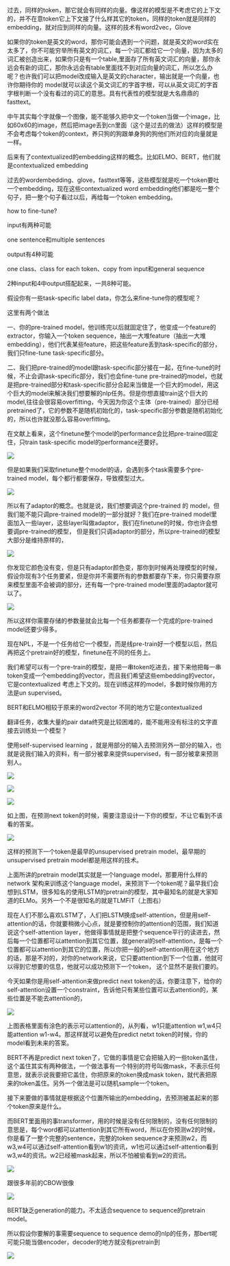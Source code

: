 过去，同样的token，那它就会有同样的向量。像这样的模型是不考虑它的上下文的，并不在意token它上下文接了什么样其它的token，同样的token就是同样的embedding，就对应到同样的向量。这样的技术有word2vec，Glove

如果你的token是英文的word，那你可能会遇到一个问题，就是英文的word实在太多了，你不可能穷举所有英文的词汇，每一个词汇都给它一个向量，因为太多的词汇被创造出来，如果你只是有一个table,里面存了所有英文词汇的向量，那你永远会有新的词汇，那你永远会有table里面找不到对应向量的词汇，所以怎么办呢？也许我们可以把model改成输入是英文的character，输出就是一个向量，也许你期待你的 model就可以读这个英文词汇的字首字根，可以从英文词汇的字首字根判断一个没有看过的词汇的意思。具有代表性的模型就是大名鼎鼎的fasttext。

中午其实每个字就像一个图像，能不能够久把中文一个token当做一个image，比如60x60的image，然后把image丢到cn里面（这个是过去的做法）这样的模型是不会考虑每个token的context，养只狗的狗跟单身狗的狗他们所对应的向量就是一样。

后来有了contextualized的embedding这样的概念。比如ELMO、BERT，他们就是contextualized embedding

过去的wordembedding、glove，fasttext等等，这些模型就是吃一个token要吐一个embedding，现在这些contextualized word embedding他们都是吃一整个句子，把一整个句子看过以后，再给每一个token embedding。

how to fine-tune?

input有两种可能

one sentence和multiple sentences

output有4种可能

one class、class for each token、copy from input和general sequence

2种input和4中output搭配起来，一共8种可能。

 假设你有一些task-specific label data，你怎么来fine-tune你的模型呢？

这里有两个做法

一、你的pre-trained model，他训练完以后就固定住了，他变成一个feature的extractor，你输入一个token sequence，抽出一大堆feature（抽出一大堆embedding），他们代表某些feature，把这些feature丢到task-specific的部分，我们只fine-tune task-specific部分。

二、我们把pre-trained的model跟task-specific部分接在一起，在fine-tune的时候，不止会调task-specific部分，我们也会fine-tune pre-trained的model，也就是把pre-trained部分和task-specific部分合起来当做是一个巨大的model，用这个巨大的model来解决我们想要解的nlp任务。但是你想直接train这个巨大的model,往往会很容易overfitting，今天因为你这个主体（pre-trained）部分已经pretrained了，它的参数不是随机初始化的，task-specific部分参数是随机初始化的，所以也许就没那么容易overfitting。

在文献上看来，这个finetune整个model的performance会比把pre-trained固定住，只train task-specific model的performance还要好。

![](https://gitee.com/hxc8/images0/raw/master/img/202407172050073.jpg)

但是如果我们采取finetune整个model的话，会遇到多个task需要多个pre-trained model，每个都行都要保存，导致模型过大。

![](https://gitee.com/hxc8/images0/raw/master/img/202407172050491.jpg)

所以有了adaptor的概念。也就是说，我们想要调这个pre-trained 的 model，但我们能不能只调pre-trained model的一部分就好？我们在pre-trained model里面加入一些layer，这些layer叫做adaptor，我们在finetune的时候，你也许会想要调pre-trained的模型， 但是我们只调adaptor的部分，所以pre-trained的模型大部分是维持原样的，

![](https://gitee.com/hxc8/images0/raw/master/img/202407172050726.jpg)

你发现它颜色没有变，但是只有adaptor颜色变，那你到时候再处理模型的时候，假设你现有3个任务要紧，但是你并不需要所有的参数都要存下来，你只需要存原来模型里面不会被调的部分，还有每一个pre-trained model里面的adaptor就可以了。

![](https://gitee.com/hxc8/images0/raw/master/img/202407172050001.jpg)

所以这样你需要存储的参数量就会比每一个任务都要存一个完成的pre-trained model还要少得多。

现在NPL，不是一个任务给它一个模型，而是线pre-train好一个模型以后，然后再把这个pretrain好的模型，finetune在不同的任务上。

我们希望可以有一个pre-train的模型，是把一串token吃进去，接下来他把每一串token变成一个embedding的vector，而且我们希望这些embedding的vector，它是contextualized 考虑上下文的。现在训练这样的model，多数时候你用的方法是un supervised。

BERT和ELMO相较于原来的word2vector 不同的地方它是contextualized

翻译任务，收集大量的pair data终究是比较困难的，能不能用没有标注的文字直接去训练处一个模型？

使用self-supervised learning ，就是用部分的输入去预测另外一部分的输入，也就是说我们输入的资料，有一部分被拿来提供supervised，有一部分被拿来预测别人。

![](https://gitee.com/hxc8/images0/raw/master/img/202407172050391.jpg)

![](https://gitee.com/hxc8/images0/raw/master/img/202407172050924.jpg)

![](https://gitee.com/hxc8/images0/raw/master/img/202407172050005.jpg)

如上图，在预测next token的时候，需要注意设计一下你的模型，不让它看到不该看的答案。

![](https://gitee.com/hxc8/images0/raw/master/img/202407172050049.jpg)

这样的预测下一个token是最早的unsupervised pretrain model，最早期的unsupervised pretrain model都是用这样的技术。

上面所讲的pretrain model其实就是一个language model，那要用什么样的network 架构来训练这个language model，来预测下一个token呢？最早我们会想到LSTM，很多知名的使用LSTM的pretrain的模型，其中最知名的就是大家知道的ELMo。另外一个不是很知名的就是TLMFiT（上图右）

 

现在人们不那么喜欢LSTM了，人们把LSTM换成self-attention，但是用self-attention的话，你就要稍微小心点，就是要控制你的attention的范围，我们知道说这个self-attention layer，他做得事情就是把整个sequence平行的读进去，然后每一个位置都可以attention到其它位置，就general的self-attention，是每一个位置都可以attention到其它的位置，所以你把一般的self-attention用在这个地方的话，那是不对的，对你的network来说，它只要attention到下一个位置，他就可以得到它想要的信息，他就可以成功预测下一个token， 这个显然不是我们要的。

今天如果你是用self-attention来做predict next token的话，你要注意下，给你的self-attention设置一个constraint，告诉他只有某些位置可以去attention的，某些位置是不能去attention的，

![](https://gitee.com/hxc8/images0/raw/master/img/202407172050432.jpg)

上图表格里面有涂色的表示可以attention的，从列看，w1只能attention w1,w4只能attention w1-w4。那这样就可以避免在predict netxt token的时候，你的model看到未来的答案。

BERT不再是predict next token了，它做的事情是它会把输入的一些token盖住，这个盖住其实有两种做法，一个做法事有一个特别的符号叫做mask，不表示任何意思，就表示说我要把它盖住，你把原来的token换成mask token，就代表把原来的token盖住。另外一个做法是可以随机sample一个token。

接下来要做的事情就是根据这个位置所输出的embedding，去预测被盖起来的那个token原来是什么。

而BERT里面用的事transformer，用的时候是没有任何限制的，没有任何限制的意思是，每个word都可以attention到其它所有word，所以在你预测w2的时候，你是看了一整个完整的sentence，完整的token sequence才来预测w2，而w3,w4可以通过self-attention看到w1的资讯，w1也可以通过self-attention看到w3,w4的资讯。w2已经被mask起来，所以不怕被偷看到w2的资讯。

![](https://gitee.com/hxc8/images0/raw/master/img/202407172051575.jpg)

 跟很多年前的CBOW很像

![](https://gitee.com/hxc8/images0/raw/master/img/202407172051778.jpg)

BERT缺乏generation的能力。不太适合sequence to sequence的pretrain model。

所以假设你要解的事需要sequence to sequence demo的nlp的任务，那bert呢可能只能当做encoder，decoder的地方就没有pretrain到

![](https://gitee.com/hxc8/images0/raw/master/img/202407172051967.jpg)